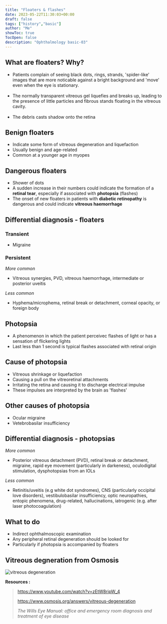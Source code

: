 ```yaml
---
title: "Floaters & flashes"
date: 2023-05-22T11:30:03+00:00
draft: false
tags: ["history","basic"]
author: "Me"
showToc: true
TocOpen: false
description: "Ophthalmology basic-03"
---
```


## What are floaters? Why?

- Patients complain of seeing black dots, rings, strands, 'spider-like' images that are more 
noticable against a bright background and 'move' even when the eye is stationary. 
<br><br>
- The normally transparent vitreous gel liquefies and breaks up, leading to the presence of little
particles and fibrous stands floating in the vitreous cavity. <br><br> 
- The debris casts shadow onto the retina  

## Benign floaters

- Indicate some form of vitreous degeneration and liquefaction
- Usually benign and age-related
- Common at a younger age in myopes

## Dangerous floaters

- Shower of dots
- A sudden increase in their numbers could indicate the formation of a **retinal tear**, especially 
if associated with **photopsia** (flashes)
- The onset of new floaters in patients with **diabetic retinopathy** is dangerous and could indicate **vitreous haemorrhage**

## Differential diagnosis - floaters

### Transient
- Migraine

### Persistent
*More common*
- Vitreous synergies, PVD, vitreous haemorrhage, intermediate or posterior uveitis

*Less common*
- Hyphema/microphema, retinal break or detachment, corneal opacity, or foreign body

## Photopsia

- A phenomenon in which the patient perceivec flashes of light or has a sensation of flickering lights
- Last less than 1 second is typical flashes associated with retinal origin 

## Cause of photopsia

- Vitreous shrinkage or liquefaction
- Causing a pull on the vitreoretinal attachments
- Irritating the retina and causing it to discharge electrical impulse 
- These impulses are interpreted by the brain as 'flashes'

## Other causes of photopsia

- Ocular migraine
- Vetebrobasilar insufficiency 

## Differential diagnosis - photopsias

*More common*
- Posterior vitreous detachment (PVD), retinal break or detachment, migraine, rapid eye movement (particularly in darkeness), oculodigital stimulation, dysphotopsias from an IOLs
 
*Less common*
- Retinitis/uveitis (e.g white dot syndromes), CNS (particularly occipital love disorders), vestibulobasilar insufficiency, optic neuropathies, entopic phenomena, drug-related, hallucinations, iatrogenic (e.g. after laser photocoagulation)

## What to do

- Indirect ophthalmoscopic examination
- Any peripheral retinal degeneration should be looked for
- Particularly if photopsia is accompanied by floaters 

## Vitreous degneration from Osmosis

![vitreous degeneration](/posts/04/vd.png)

**Resources :**

> https://www.youtube.com/watch?v=zEtW8ripW_4
>
> https://www.osmosis.org/answers/vitreous-degeneration
>
> *The Wills Eye Manual: office and emergency room diagnosis and treatment of eye disease*


